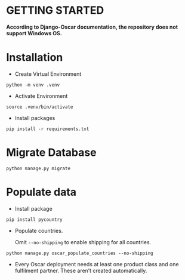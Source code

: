 GETTING STARTED
===============

<b>According to Django-Oscar documentation, the repository does not support Windows OS.</b>

# Installation


* Create Virtual Environment

```
python -m venv .venv
```

* Activate Environment

```
source .venv/bin/activate
```


* Install packages

```
pip install -r requirements.txt
```

# Migrate Database
```
python manage.py migrate
```

# Populate data

* Install package
```
pip install pycountry
```

* Populate countries.
    
    Omit <code>--no-shipping</code> to enable shipping for all countries.

```
python manage.py oscar_populate_countries --no-shipping
```
        
* Every Oscar deployment needs at least one product class and one fulfilment partner. These aren’t created automatically.

 